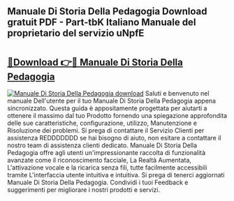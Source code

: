## Manuale Di Storia Della Pedagogia Download gratuit PDF - Part-tbK Italiano Manuale del proprietario del servizio uNpfE

# <h2><a href="http://dfa47cy.blite.top/?on=Manuale+Di+Storia+Della+Pedagogia">🔗Download 👉🔴 Manuale Di Storia Della Pedagogia</a></h2>

[![Manuale Di Storia Della Pedagogia download](https://i.imgur.com/lujVjoI.png)](http://dfa47cy.blite.top/?on=Manuale+Di+Storia+Della+Pedagogia)
Saluti e benvenuto nel manuale Dell'utente per il tuo Manuale Di Storia Della Pedagogia appena sincronizzato. Questa guida è appositamente progettata per aiutarti a ottenere il massimo dal tuo Prodotto fornendo una spiegazione approfondita delle sue caratteristiche, configurazione, utilizzo, Manutenzione e Risoluzione dei problemi. Si prega di contattare il Servizio Clienti per assistenza REDDDDDDD se hai bisogno di aiuto, non esitare a contattare il nostro team di assistenza clienti dedicato. Manuale Di Storia Della Pedagogia offre agli utenti un'impressionante raccolta di funzionalità avanzate come il riconoscimento facciale, La Realtà Aumentata, L'attivazione vocale e la ricarica senza fili, tutte facilmente accessibili tramite L'interfaccia utente intuitiva e intuitiva. Si prega di tenerci aggiornati Manuale Di Storia Della Pedagogia. Condividi i tuoi Feedback e suggerimenti per migliorare i nostri prodotti e servizi.
